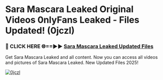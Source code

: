 # Sara Mascara Leaked Original Videos 0nlyFans Leaked - Files Updated! (0jczl)

<h3>🔴 CLICK HERE 🌐==►► <a href="https://tinyurl.com/2jnfzry5" rel="nofollow">Sara Mascara Leaked Updated Files</a></h3>

Get Sara Mascara Leaked and all content. Now you can access all videos and pictures of Sara Mascara Leaked. New Updated Files 2025!

[![0jczl](https://i.imgur.com/GyGTBgg.gif)](https://tinyurl.com/2jnfzry5)
